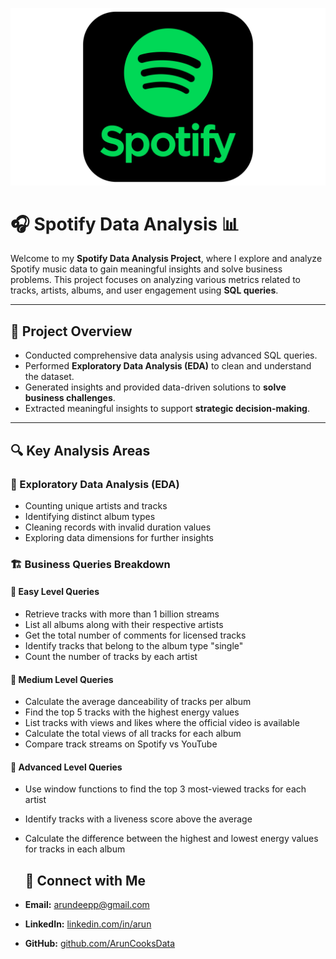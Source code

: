 ![Spotify Logo](./Spotifyimg.png)


# 🎧 Spotify Data Analysis 📊

Welcome to my **Spotify Data Analysis Project**, where I explore and analyze Spotify music data to gain meaningful insights and solve business problems. This project focuses on analyzing various metrics related to tracks, artists, albums, and user engagement using **SQL queries**.

---

## 📝 Project Overview

- Conducted comprehensive data analysis using advanced SQL queries.
- Performed **Exploratory Data Analysis (EDA)** to clean and understand the dataset.
- Generated insights and provided data-driven solutions to **solve business challenges**.
- Extracted meaningful insights to support **strategic decision-making**.

---

## 🔍 Key Analysis Areas

### 🧪 Exploratory Data Analysis (EDA)
- Counting unique artists and tracks
- Identifying distinct album types
- Cleaning records with invalid duration values
- Exploring data dimensions for further insights

### 🏗️ Business Queries Breakdown

#### 🔹 **Easy Level Queries**
- Retrieve tracks with more than 1 billion streams  
- List all albums along with their respective artists  
- Get the total number of comments for licensed tracks  
- Identify tracks that belong to the album type "single"  
- Count the number of tracks by each artist  

#### 🔸 **Medium Level Queries**
- Calculate the average danceability of tracks per album  
- Find the top 5 tracks with the highest energy values  
- List tracks with views and likes where the official video is available  
- Calculate the total views of all tracks for each album  
- Compare track streams on Spotify vs YouTube  

#### 🔺 **Advanced Level Queries**
- Use window functions to find the top 3 most-viewed tracks for each artist  
- Identify tracks with a liveness score above the average  
- Calculate the difference between the highest and lowest energy values for tracks in each album

  ## 📧 Connect with Me

- **Email:** [arundeepp@gmail.com](mailto:arundeepp@gmail.com)  
- **LinkedIn:** [linkedin.com/in/arun](https://www.linkedin.com/in/arun)  
- **GitHub:** [github.com/ArunCooksData](https://github.com/ArunCooksData)  
